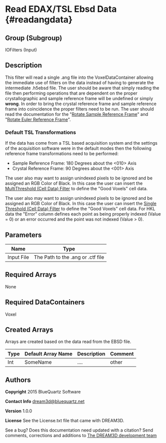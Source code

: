 Read EDAX/TSL Ebsd Data {#readangdata}
=====

## Group (Subgroup) ##
IOFilters (Input)


## Description ##
This filter will read a single .ang file into the VoxelDataContainer allowing the immediate use of filters on the data instead of having to generate the intermediate .h5ebsd file. The user should be aware that simply reading the file then performing operations that are dependent on the proper crystallographic and sample reference frame will be undefined or simply **wrong**. In order to bring the crystal reference frame and sample reference frame into coincidence the proper filters need to be run. The user should read the documentation for the "[Rotate Sample Reference Frame](rotatesamplerefframe.html)" and "[Rotate Euler Reference Frame](rotateeulerrefframe.html)".

### Default TSL Transformations ###

If the data has come from a TSL based acquisition system and the settings of the acquisition software were in the default modes then the following reference frame transformations need to be performed:

+ Sample Reference Frame: 180 Degrees about the <010> Axis
+ Crystal Reference Frame: 90 Degrees about the <001> Axis

The user also may want to assign unindexed pixels to be ignored and be assigned an RGB Color of Black. In this case the user can insert the [MultiThreshold (Cell Data) Filter](multithresholdcells.html) to define the "Good Voxels" cell data.

 
The user also may want to assign unindexed pixels to be ignored and be assigned an RGB Color of Black. In this case the user can insert the [Single Threshold (Cell Data) Filter](singlethresholdcells.html) to define the "Good Voxels" cell data. For HKL data the "Error" column defines each point as being properly indexed (Value = 0) or an error occurred and the point was not indexed (Value > 0). 

## Parameters ##

| Name             | Type |
|------------------|------|
| Input File | The Path to the .ang or .ctf file |

## Required Arrays ##

None

## Required DataContainers ##

Voxel


## Created Arrays ##

Arrays are created based on the data read from the EBSD file.


| Type | Default Array Name | Description | Comment |
|------|--------------------|-------------|---------|
| Int  | SomeName           | ....        | other   |



## Authors ##

**Copyright** 2015 BlueQuartz Software

**Contact Info** dream3d@bluequartz.net

**Version** 1.0.0

**License**  See the License.txt file that came with DREAM3D.



See a bug? Does this documentation need updated with a citation? Send comments, corrections and additions to [The DREAM3D development team](mailto:dream3d@bluequartz.net?subject=Documentation%20Correction)

